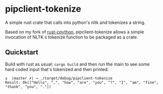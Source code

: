 # pipclient-tokenize
A simple rust crate that calls into python's nltk and tokenizes a string.

Based on my fork of [rust-cpython](https://github.com/svevang/rust-cpython/tree/feature/python-as-crate), pipclient-tokenize allows a simple invocation of NLTK
s tokenize function to be packaged as a crate.

## Quickstart

Build with rust as usual: `cargo build` and then run the main to see some hard coded input that's tokenized and then printed:

```
±  |master ✗| → ./target/debug/pipclient-tokenize
Result: Ok(["Hello", ",", "how", "are", "you", "?", "I", "am", "fine", "thank", "you", "."])
```
